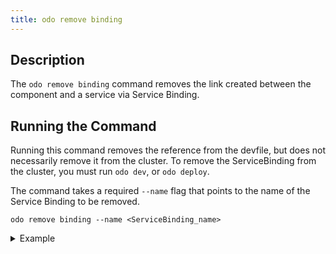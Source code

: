 ```yaml
---
title: odo remove binding
---
```


## Description
The `odo remove binding` command removes the link created between the component and a service via Service Binding.

## Running the Command
Running this command removes the reference from the devfile, but does not necessarily remove it from the cluster. To remove the ServiceBinding from the cluster, you must run `odo dev`, or `odo deploy`.

The command takes a required `--name` flag that points to the name of the Service Binding to be removed.
```shell
odo remove binding --name <ServiceBinding_name>
```

<details>
<summary>Example</summary>

```shell
$ odo remove binding --name redis-service-my-nodejs-app
 ✓  Successfully removed the binding from the devfile. You can now run `odo dev` or `odo deploy` to delete it from the cluster.
```
</details>